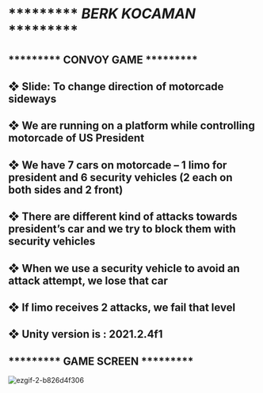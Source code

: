 # ********* ***BERK KOCAMAN*** ********* <br /> 
## ********* CONVOY GAME ********* <br />
## ❖ Slide: To change direction of motorcade sideways
## ❖ We are running on a platform while controlling motorcade of US President
## ❖ We have 7 cars on motorcade – 1 limo for president and 6 security vehicles (2 each on both sides and 2 front)
## ❖ There are different kind of attacks towards president’s car and we try to block them with security vehicles
## ❖ When we use a security vehicle to avoid an attack attempt, we lose that car
## ❖ If limo receives 2 attacks, we fail that level
## ❖ Unity version is : 2021.2.4f1
## ********* GAME SCREEN ********* <br />
![ezgif-2-b826d4f306](https://user-images.githubusercontent.com/9965701/155337792-eecd395a-1884-44bf-b26d-746508e01b32.gif)


